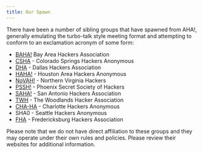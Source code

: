 ```yaml
---
title: Our Spawn
---
```


There have been a number of sibling groups that have spawned from AHA!,
generally emulating the turbo-talk style meeting format and attempting
to conform to an exclamation acronym of some form:

- [BAHA!][BAHA] Bay Area Hackers Association
- [CSHA][CSHA] - Colorado Springs Hackers Anonymous
- [DHA][DHA] - Dallas Hackers Association
- [HAHA!][HAHA] - Houston Area Hackers Anonymous
- [NoVAH!][NoVAH] - Northern Virginia Hackers
- [PSSH!][PSSH] - Phoenix Secret Society of Hackers
- [SAHA!][SAHA] - San Antonio Hackers Association
- [TWH][TWH] - The Woodlands Hacker Association
- [CHA-HA][CHA-HA] - Charlotte Hackers Anonymous
- SHA0 - Seattle Hackers Anonymous
- [FHA] - Fredericksburg Hackers Association

Please note that we do not have direct affiliation to these groups and
they may operate under their own rules and policies. Please review their
websites for additional information.

[BAHA]: http://baha.bitrot.info/
[CSHA]: http://csha.reversing.us/
[DHA]: http://www.meetup.com/Dallas-Hackers-Association/
[NoVAH]: https://novahackers.com/
[PSSH]: http://groups.google.com/group/phxSSH?hl=en
[SAHA]: http://satxhackers.org/
[TWH]: http://www.thewoodlandshackers.com/
[CHA-HA]: http://cha-ha.com/
[HAHA]: http://www.meetup.com/Houston-Area-Hackers-Association/
[FHA]: http://fxbghackers.com

